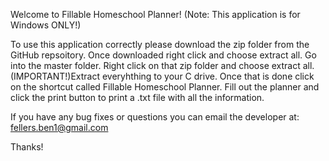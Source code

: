 Welcome to Fillable Homeschool Planner! (Note: This application is for Windows ONLY!)

To use this application correctly please download the zip folder from the GitHub repsoitory. Once downloaded right click and choose extract all. Go into the master folder. Right click on that zip folder and choose extract all. (IMPORTANT!)Extract everyhthing to your C drive. Once that is done click on the shortcut called Fillable Homeschool Planner. Fill out the planner and click the print button to print a .txt file with all the information. 

If you have any bug fixes or questions you can email the developer at:
fellers.ben1@gmail.com

Thanks!
